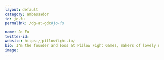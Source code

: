 ```yaml
---
layout: default
category: ambassador
id: jo-fu
permalink: /dg-at-gdc#jo-fu

name: Jo Fu
twitter-id:
website: https://pillowfight.io/
bio: I'm the founder and boss at Pillow Fight Games, makers of lovely narrative games like We Know the Devil and Rose of Winter.
image:
---
```

